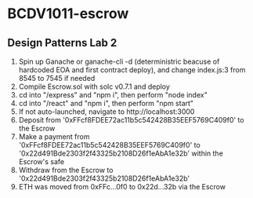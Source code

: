 # BCDV1011-escrow
## Design Patterns Lab 2

1. Spin up Ganache or ganache-cli -d (deterministric beacuse of hardcoded EOA and first contract deploy), and change index.js:3 from 8545 to 7545 if needed
2. Compile Escrow.sol with solc v0.7.1 and deploy
3. cd into "/express" and "npm i", then perform "node index"
4. cd into "/react" and "npm i", then perform "npm start"
5. If not auto-launched, navigate to http://localhost:3000
6. Deposit from '0xFFcf8FDEE72ac11b5c542428B35EEF5769C409f0' to the Escrow
7. Make a payment from '0xFFcf8FDEE72ac11b5c542428B35EEF5769C409f0' to '0x22d491Bde2303f2f43325b2108D26f1eAbA1e32b' within the Escrow's safe
8. Withdraw from the Escrow to '0x22d491Bde2303f2f43325b2108D26f1eAbA1e32b'
9. ETH was moved from 0xFFc...0f0 to 0x22d...32b via the Escrow